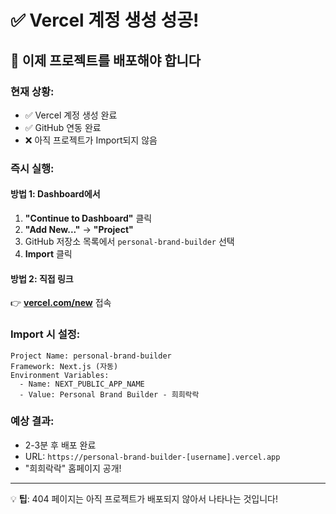 # ✅ Vercel 계정 생성 성공!

## 🚀 이제 프로젝트를 배포해야 합니다

### 현재 상황:
- ✅ Vercel 계정 생성 완료
- ✅ GitHub 연동 완료
- ❌ 아직 프로젝트가 Import되지 않음

### 즉시 실행:

#### 방법 1: Dashboard에서
1. **"Continue to Dashboard"** 클릭
2. **"Add New..."** → **"Project"**
3. GitHub 저장소 목록에서 `personal-brand-builder` 선택
4. **Import** 클릭

#### 방법 2: 직접 링크
👉 [**vercel.com/new**](https://vercel.com/new) 접속

### Import 시 설정:
```
Project Name: personal-brand-builder
Framework: Next.js (자동)
Environment Variables:
  - Name: NEXT_PUBLIC_APP_NAME
  - Value: Personal Brand Builder - 희희락락
```

### 예상 결과:
- 2-3분 후 배포 완료
- URL: `https://personal-brand-builder-[username].vercel.app`
- "희희락락" 홈페이지 공개!

---

💡 **팁**: 404 페이지는 아직 프로젝트가 배포되지 않아서 나타나는 것입니다!